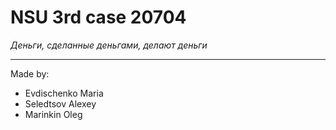 # NSU 3rd case 20704

*Деньги, сделанные деньгами, делают деньги*

***
Made by:
*  Evdischenko Maria
*   Seledtsov Alexey
*   Marinkin Oleg
